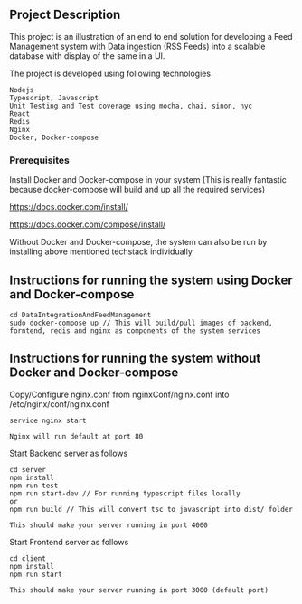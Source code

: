 ## Project Description
This project is an illustration of an end to end solution for developing a Feed Management system with Data ingestion (RSS Feeds) into a scalable database with display of the same in a UI.

The project is developed using following technologies
```
Nodejs 
Typescript, Javascript 
Unit Testing and Test coverage using mocha, chai, sinon, nyc
React
Redis
Nginx
Docker, Docker-compose
```

### Prerequisites
Install Docker and Docker-compose in your system (This is really fantastic because docker-compose will build and up all the required services)

https://docs.docker.com/install/

https://docs.docker.com/compose/install/

Without Docker and Docker-compose, the system can also be run by installing above mentioned techstack individually

## Instructions for running the system using Docker and Docker-compose 
```
cd DataIntegrationAndFeedManagement
sudo docker-compose up // This will build/pull images of backend, forntend, redis and nginx as components of the system services
```

## Instructions for running the system without Docker and Docker-compose

Copy/Configure nginx.conf from nginxConf/nginx.conf into /etc/nginx/conf/nginx.conf

```
service nginx start 

Nginx will run default at port 80
```

Start Backend server as follows

```
cd server
npm install
npm run test
npm run start-dev // For running typescript files locally
or
npm run build // This will convert tsc to javascript into dist/ folder 

This should make your server running in port 4000
```

Start Frontend server as follows
```
cd client
npm install
npm run start

This should make your server running in port 3000 (default port)
```
